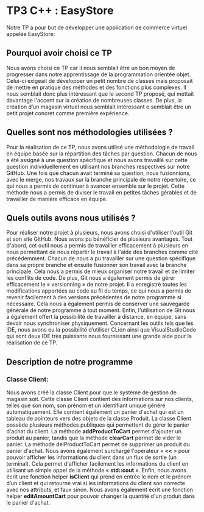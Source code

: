 # TP3 C++ : EasyStore

Notre TP a pour but de développer une application de commerce virtuel appelée EasyStore:

## Pourquoi avoir choisi ce TP

Nous avons choisi ce TP car il nous semblait être un bon moyen de progresser dans notre apprentissage de la programmation orientée objet. Celui-ci exigeait de développer un petit nombre de classes mais proposait de mettre en pratique des méthodes et des fonctions plus complexes. Il nous semblait donc plus intéressant que le second TP proposé, qui mettait davantage l'accent sur la création de nombreuses classes. De plus, la création d’un magasin virtuel nous semblait intéressant e semblait être un petit projet concret comme première expérience.

## Quelles sont nos méthodologies utilisées ?

Pour la réalisation de ce TP, nous avons utilisé une méthodologie de travail en équipe basée sur la répartition des tâches par question. Chacun de nous a été assigné à une question spécifique et nous avons travaillé sur cette question individuellement en utilisant nos branches respectives sur notre GitHub. Une fois que chacun avait terminé sa question, nous fusionnions, avec le merge, nos travaux sur la branche principale de notre répertoire, ce qui nous a permis de continuer à avancer ensemble sur le projet. Cette méthode nous a permis de diviser le travail en petites tâches gérables et de travailler de manière efficace en équipe.

## Quels outils avons nous utilisés ?

Pour réaliser notre projet à plusieurs, nous avons choisi d'utiliser l'outil Git et son site GitHub. Nous avons pu bénéficier de plusieurs avantages. Tout d'abord, cet outil nous a permis de travailler efficacement à plusieurs en nous permettant de nous répartir le travail à l'aide des branches comme cité précédemment. Chacun de nous a pu travailler sur une question spécifique dans sa propre branche et ensuite fusionner son travail avec la branche principale. Cela nous a permis de mieux organiser notre travail et de limiter les conflits de code.
De plus, Git nous a également permis de gérer efficacement le « versionning » de notre projet. Il a enregistré toutes les modifications apportées au code au fil du temps, ce qui nous a permis de revenir facilement à des versions précédentes de notre programme si nécessaire. Cela nous a également permis de conserver une sauvegarde générale de notre programme à tout moment.
Enfin, l'utilisation de Git nous a également offert la possibilité de travailler à distance, en équipe, sans devoir nous synchroniser physiquement.
Concernant les outils tels que les IDE, nous avons eu la possibilité d’utiliser CLion ainsi que VisualStudioCode qui sont deux IDE très puissants nous fournissant une grande aide pour la réalisation de ce TP.

## Description de notre programme

### Classe Client:

Nous avons créé la classe Client pour que le système de gestion de magasin soit. Cette classe Client contient des informations sur nos clients, telles que son nom, son prénom et un identifiant unique généré automatiquement. Elle contient également un panier d'achat qui est un tableau de pointeurs vers des objets de la classe Produit.
La classe Client possède plusieurs méthodes publiques qui permettent de gérer le panier d'achat du client. La méthode __addProductToCart__ permet d'ajouter un produit au panier, tandis que la méthode __clearCart__ permet de vider le panier. La méthode delProductToCart permet de supprimer un produit du panier d'achat.
Nous avons également surchargé l'opérateur « __<<__ » pour pouvoir afficher les informations du client dans un flux de sortie (un terminal). Cela permet d'afficher facilement les informations du client en utilisant un simple appel de la méthode « __std::cout__ ».
Enfin, nous avons écrit une fonction helper __isClient__ qui prend en entrée le nom et le prénom d’un client et qui retourne vrai si les informations du client son correcte avec nos attributs, et faux sinon. Nous avons également écrit une fonction helper __editAmountCart__ pour pouvoir changer la quantité d'un produit dans le panier d'achat.
